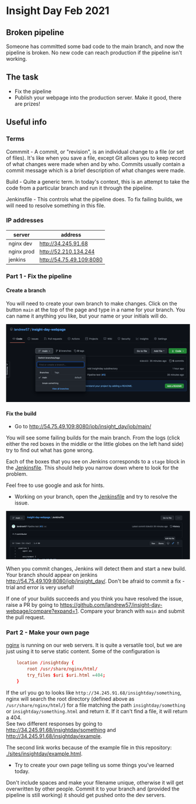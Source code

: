 # Insight Day Feb 2021

## Broken pipeline
Someone has committed some bad code to the main branch, and now the pipeline
is broken.  No new code can reach production if the pipeline isn't working.

## The task

- Fix the pipeline
- Publish your webpage into the production server.  Make it good, there are prizes!

## Useful info

### Terms

Commmit - A commit, or "revision", is an individual change to a file (or set of files). It's like when you save a file, except Git allows you to keep record of what changes were made when and by who. Commits usually contain a commit message which is a brief description of what changes were made.

Build - Quite a generic term.  In today's context, this is an attempt to take the code from a particular branch and run it through the pipeline.

Jenkinsfile - This controls what the pipeline does.  To fix failing builds, we will need to resolve something in this file.

### IP addresses

| server | address |
|------------|------------|
| nginx dev  | http://34.245.91.68 |
| nginx prod | http://52.210.134.244 |
| jenkins    | http://54.75.49.109:8080 |



### Part 1 - Fix the pipeline

#### Create a branch

You will need to create your own branch to make changes.  Click on the button
`main` at the top of the page and type in a name for your branch.
You can name it anything you like, but your name or your initials will do.

![image info](./images/create_branch.png)

#### Fix the build

- Go to http://54.75.49.109:8080/job/insight_day/job/main/

You will see some failing builds for the main branch.  From the logs (click either the red boxes in the middle
or the little globes on the left hand side) try to find out what has gone wrong.

Each of the boxes that you see on Jenkins corresponds to a `stage`
block in the [Jenkinsfile](./Jenkinsfile).  This should help you narrow down where to look for the problem.

Feel free to use google and ask for hints.

- Working on your branch, open the [Jenkinsfile](./Jenkinsfile) and try to resolve the issue.


![image info](./images/edit_file.png)

When you commit changes, Jenkins will detect them and start a new build.  Your branch should appear on jenkins http://54.75.49.109:8080/job/insight_day/.  Don't be afraid to commit a fix - trial and error is very useful!

If one of your builds succeeds and you think you have resolved the issue, 
raise a PR by going to https://github.com/landrew57/insight-day-webpage/compare?expand=1.  Compare your branch with `main` and submit the pull request.

### Part 2 - Make your own page

[nginx](https://www.nginx.com/) is running on our web servers.  It is quite a versatile
tool, but we are just using it to serve static content.  Some of the configuration is

```conf
    location /insightday {
        root /usr/share/nginx/html/
        try_files $uri $uri.html =404;
    }
```

If the url you go to looks like `http://34.245.91.68/insightday/something`, nginx will search the root directory
(defined above as `/usr/share/nginx/html/`) for a file matching the path `insightday/something` or `insightday/something.html` and return it. 
If it can't find a file, it will return a 404.  
See two different responses by going to http://34.245.91.68/insightday/something
and http://34.245.91.68/insightday/example.

The second link works because of the example file in this repository: [./sites/insightday/example.html](./sites/insightday/example.html).
- Try to create your own page telling us some things you've learned today. 

Don't include spaces and make your filename unique, otherwise it will get overwritten by other people. 
Commit it to your branch and (provided the pipeline is still working) it should get pushed onto the dev servers.
